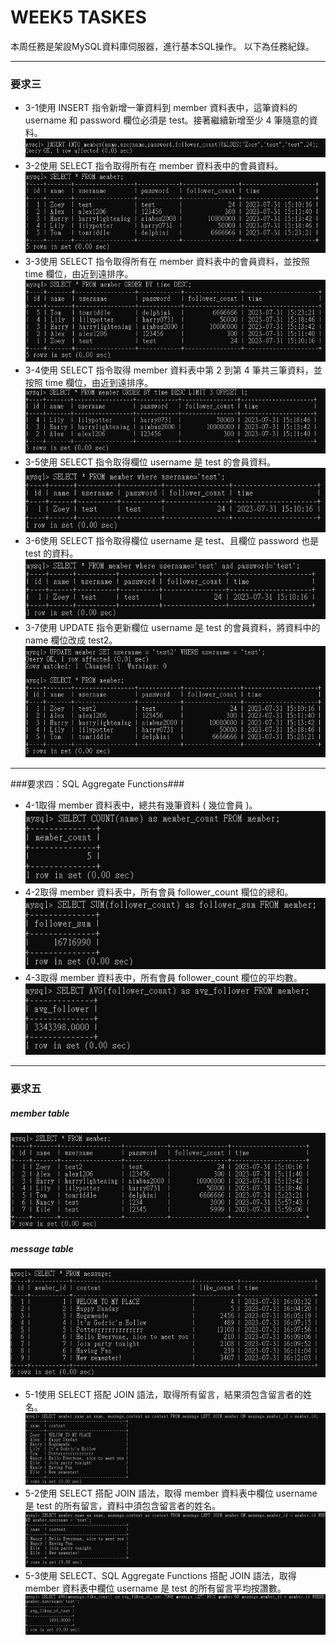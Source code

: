 # WEEK5 TASKES
本周任務是架設MySQL資料庫伺服器，進行基本SQL操作。
以下為任務紀錄。

---
### 要求三
* 3-1使⽤ INSERT 指令新增⼀筆資料到 member 資料表中，這筆資料的 username 和 password 欄位必須是 test。接著繼續新增⾄少 4 筆隨意的資料。
![3-1](./img/t3-1.png)
* 3-2使⽤ SELECT 指令取得所有在 member 資料表中的會員資料。
![3-2](./img/t3-2.png)
* 3-3使⽤ SELECT 指令取得所有在 member 資料表中的會員資料，並按照 time 欄位，由近到遠排序。
![3-3](./img/t3-3.png)
* 3-4使⽤ SELECT 指令取得 member 資料表中第 2 到第 4 筆共三筆資料，並按照 time 欄位，由近到遠排序。
![3-4](./img/t3-4.png)
* 3-5使⽤ SELECT 指令取得欄位 username 是 test 的會員資料。
![3-5](./img/t3-5.png)
* 3-6使⽤ SELECT 指令取得欄位 username 是 test、且欄位 password 也是 test 的資料。
![3-6](./img/t3-6.png)
* 3-7使⽤ UPDATE 指令更新欄位 username 是 test 的會員資料，將資料中的 name 欄位改成 test2。
![3-7](./img/t3-7.png)

---
###要求四：SQL Aggregate Functions###
* 4-1取得 member 資料表中，總共有幾筆資料 ( 幾位會員 )。
![4-1](./img/t4-1.png)
* 4-2取得 member 資料表中，所有會員 follower_count 欄位的總和。
![4-2](./img/t4-2.png)
* 4-3取得 member 資料表中，所有會員 follower_count 欄位的平均數。
![4-3](./img/t4-3.png)

---
### 要求五
##### member table
![member table](./img/t5-member.png)
##### message table
![message table](./img/t5-message.png)

* 5-1使⽤ SELECT 搭配 JOIN 語法，取得所有留⾔，結果須包含留⾔者的姓名。
![5-1](./img/t5-1.png)
* 5-2使⽤ SELECT 搭配 JOIN 語法，取得 member 資料表中欄位 username 是 test 的所有留⾔，資料中須包含留⾔者的姓名。
![5-2](./img/t5-2.png)
* 5-3使⽤ SELECT、SQL Aggregate Functions 搭配 JOIN 語法，取得 member 資料表中欄位 username 是 test 的所有留⾔平均按讚數。
![5-3](./img/t5-3.png)